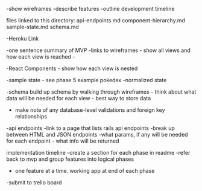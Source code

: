 -show wireframes
-describe features
-outline development timeline

files linked to this directory:
api-endpoints.md
component-hierarchy.md
sample-state.md
schema.md

-Heroku Link

-one sentence summary of MVP
-links to wireframes - show all views and how each view is reached -

-React Components - show how each view is nested

-sample state - see phase 5 example pokedex -normalized state

-schema build up schema by walking through wireframes - think about what data will be needed for each view - best way to store data
  - make note of any database-level validations and foreign key relationships

-api endpoints
  -link to a page that lists rails api endpoints
    -break up between HTML and JSON endpoints
    -what params, if any will be needed for each endpoint - what info will be returned

implementation timeline
  -create a section for each phase in readme
  -refer back to mvp and group features into logical phases
  - one feature at a time. working app at end of each phase


-submit to trello board

